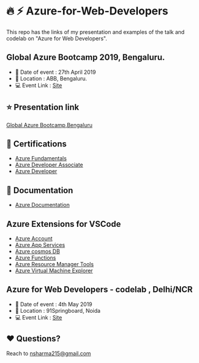 # :fire: :zap: Azure-for-Web-Developers

This repo has the links of my presentation and examples of the talk and codelab on "Azure for Web Developers".

## Global Azure Bootcamp 2019, Bengaluru.

- :date: Date of event : 27th April 2019
- :pushpin: Location : ABB, Bengaluru.
- :computer: Event Link : [Site](http://bengaluru.azurebootcamp.net/)

## :star: Presentation link

[Global Azure Bootcamp,Bengaluru](https://docs.google.com/presentation/d/1BptiY1O4whqXrahiPOteKSWo36Np1tCcj612Mf2bQHk/edit?usp=sharing)

## :blue_book: Certifications

- [Azure Fundamentals](https://www.microsoft.com/en-us/learning/exam-az-900.aspx)
- [Azure Developer Associate](https://www.microsoft.com/en-us/learning/azure-developer.aspx)
- [Azure Developer](https://www.microsoft.com/en-us/learning/exam-az-203.aspx)

## :page_with_curl: Documentation

- [Azure Documentation](https://docs.microsoft.com/en-in/azure/)

## Azure Extensions for VSCode

- [Azure Account](https://marketplace.visualstudio.com/items?itemName=ms-vscode.azure-account)
- [Azure App Services](https://marketplace.visualstudio.com/items?itemName=ms-azuretools.vscode-azureappservice)
- [Azure cosmos DB](https://marketplace.visualstudio.com/items?itemName=ms-azuretools.vscode-cosmosdb)
- [Azure Functions](https://marketplace.visualstudio.com/items?itemName=ms-azuretools.vscode-azurefunctions)
- [Azure Resource Manager Tools](https://marketplace.visualstudio.com/items?itemName=msazurermtools.azurerm-vscode-tools)
- [Azure Virtual Machine Explorer](https://marketplace.visualstudio.com/items?itemName=formulahendry.azure-virtual-machine-explorer)

## Azure for Web Developers - codelab , Delhi/NCR

- :date: Date of event : 4th May 2019
- :pushpin: Location : 91Springboard, Noida
- :computer: Event Link : [Site](https://www.meetup.com/jslovers/events/259954733/)

## :heart: Questions?

Reach to nsharma215@gmail.com

